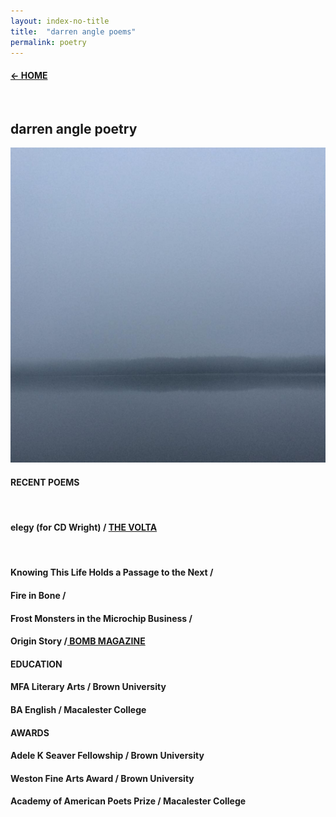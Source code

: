 ```yaml
---
layout: index-no-title
title:  "darren angle poems"
permalink: poetry
---
```

<div class='spacer'></div>
<div class="sales-page">
  <div class="back-button">
    <a href="/"><h4 class="brand">← HOME</h4></a>
  </div><br>
  <h2>darren angle poetry</h2>
  <img class="decorative-image" src="/assets/img/poetry.jpg" alt="">
  <div class="spacer"></div>
  <h4 class="brand">RECENT POEMS</h4><br>
  <h4>elegy (for CD Wright) <span class="brand">/ <a href="http://www.thevolta.org/ewc62-tribute-dangle-p1.html"> THE VOLTA</a></span></h4>
  <br>
  <h4>Knowing This Life Holds a Passage to the Next <span class="brand">/</span></h4>
  <h4>Fire in Bone <span class="brand">/</span></h4>
  <h4>Frost Monsters in the Microchip Business <span class="brand">/</span></h4>
  <h4>Origin Story <span class="brand">/</span><a href="http://bombmagazine.org/article/7534/four-poems"> BOMB MAGAZINE</a></h4>
  <div class="spacer"></div>
  <h4 class="brand">EDUCATION</h4>
  <h4>MFA Literary Arts <span class="brand">/</span> Brown University</h4>
  <h4>BA English <span class="brand">/</span> Macalester College</h4>
  <div class="spacer"></div>
  <h4 class="brand">AWARDS</h4>
  <h4>Adele K Seaver Fellowship <span class="brand">/</span> Brown University</h4>
  <h4>Weston Fine Arts Award <span class="brand">/</span> Brown University</h4>
  <h4>Academy of American Poets Prize <span class="brand">/</span> Macalester College</h4>
</div>
